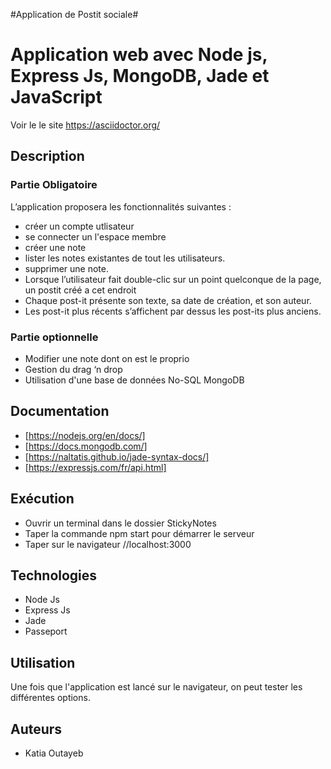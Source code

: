 #Application de Postit sociale#

# Application web avec Node js, Express Js, MongoDB, Jade et JavaScript

Voir le le site https://asciidoctor.org/
## Description ##

### Partie Obligatoire ###

L’application proposera les fonctionnalités suivantes : 

* créer un compte utlisateur
* se connecter un l'espace membre
* créer une note
* lister les notes existantes de tout les utilisateurs.
* supprimer une note.
*  Lorsque l’utilisateur fait double-clic sur un point quelconque de la page, un postit créé a cet endroit
* Chaque post-it présente son texte, sa date de création, et son auteur.
* Les post-it plus récents s’affichent par dessus les post-its plus anciens.

### Partie optionnelle ###

* Modifier une note dont on est le proprio
* Gestion du drag ‘n drop
* Utilisation d'une base de données No-SQL MongoDB

## Documentation ####

* [https://nodejs.org/en/docs/]
* [https://docs.mongodb.com/]
* [https://naltatis.github.io/jade-syntax-docs/]
* [https://expressjs.com/fr/api.html]

## Exécution ###

* Ouvrir un terminal dans le dossier StickyNotes
* Taper la commande npm start pour démarrer le serveur
* Taper sur le navigateur //localhost:3000


## Technologies ###
* Node Js
* Express Js
* Jade 
* Passeport



## Utilisation ###

Une fois que l'application est lancé sur le navigateur, on peut tester les différentes options.



## Auteurs ###
* Katia Outayeb